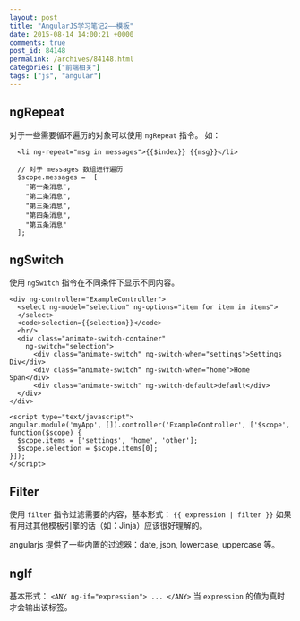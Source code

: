 ```yaml
---
layout: post
title: "AngularJS学习笔记2——模板"
date: 2015-08-14 14:00:21 +0000
comments: true
post_id: 84148
permalink: /archives/84148.html
categories: ["前端相关"]
tags: ["js", "angular"]
---
```


## ngRepeat
对于一些需要循环遍历的对象可以使用 `ngRepeat` 指令。 如：

```
  <li ng-repeat="msg in messages">{{$index}} {{msg}}</li>

  // 对于 messages 数组进行遍历
  $scope.messages =  [
    "第一条消息",
    "第二条消息",
    "第三条消息",
    "第四条消息",
    "第五条消息"
  ];

```

## ngSwitch
使用 `ngSwitch` 指令在不同条件下显示不同内容。

```
<div ng-controller="ExampleController">
  <select ng-model="selection" ng-options="item for item in items">
  </select>
  <code>selection={{selection}}</code>
  <hr/>
  <div class="animate-switch-container"
    ng-switch="selection">
      <div class="animate-switch" ng-switch-when="settings">Settings Div</div>
      <div class="animate-switch" ng-switch-when="home">Home Span</div>
      <div class="animate-switch" ng-switch-default>default</div>
  </div>
</div>

<script type="text/javascript">
angular.module('myApp', []).controller('ExampleController', ['$scope', function($scope) {
  $scope.items = ['settings', 'home', 'other'];
  $scope.selection = $scope.items[0];
}]);
</script>
```

## Filter
使用 `filter` 指令过滤需要的内容，基本形式： `{{ expression | filter }}`
如果有用过其他模板引擎的话（如：Jinja）应该很好理解的。

angularjs 提供了一些内置的过滤器：date, json, lowercase, uppercase 等。

## ngIf
基本形式： `<ANY ng-if="expression"> ... </ANY>`
当 `expression` 的值为真时才会输出该标签。
